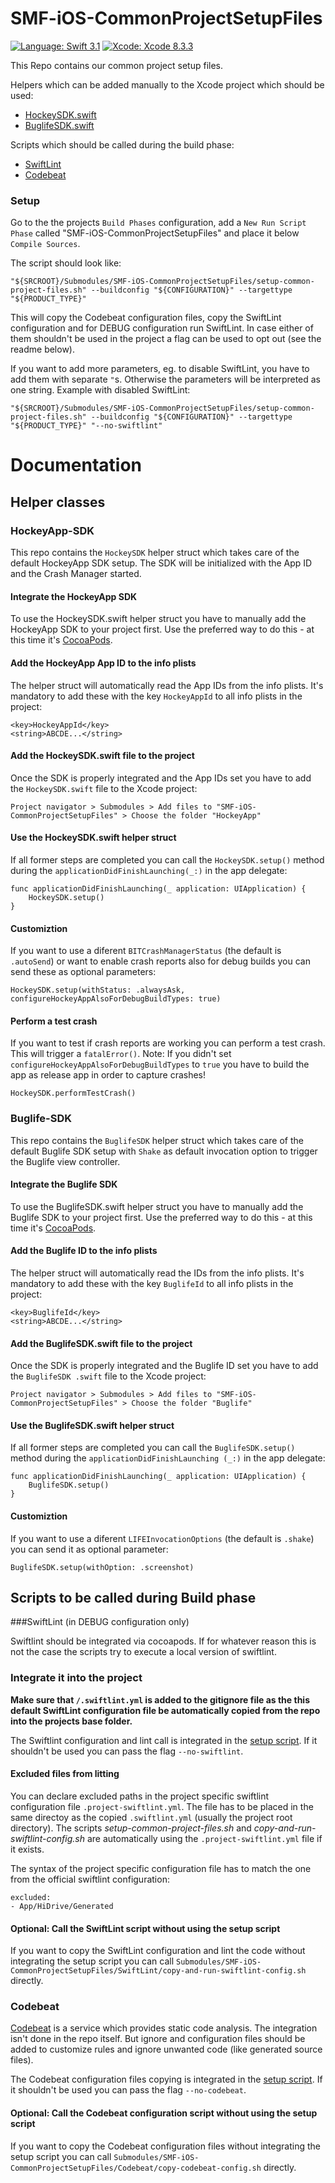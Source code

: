 # SMF-iOS-CommonProjectSetupFiles

[![Language: Swift 3.1](https://img.shields.io/badge/Swift-3.1-orange.svg)](https://swift.org)
[![Xcode: Xcode 8.3.3](https://img.shields.io/badge/Xcode-8.3.3-orange.svg)](https://swift.org)

This Repo contains our common project setup files.

Helpers which can be added manually to the Xcode project which should be used:

- [HockeySDK.swift](#hockeyapp-sdk)
- [BuglifeSDK.swift](#buglife-sdk)

Scripts which should be called during the build phase:

- [SwiftLint](#swiftlint)
- [Codebeat](#codebeat)

### Setup

Go to the the projects `Build Phases` configuration, add a `New Run Script Phase` called "SMF-iOS-CommonProjectSetupFiles" and place it below `Compile Sources`.

The script should look like:

```
"${SRCROOT}/Submodules/SMF-iOS-CommonProjectSetupFiles/setup-common-project-files.sh" --buildconfig "${CONFIGURATION}" --targettype "${PRODUCT_TYPE}"
```

This will copy the Codebeat configuration files, copy the SwiftLint configuration and for DEBUG configuration run SwiftLint. In case either of them shouldn't be used in the project a flag can be used to opt out (see the readme below).

If you want to add more parameters, eg. to disable SwiftLint, you have to add them with separate `"`s. Otherwise the parameters will be interpreted as one string. Example with disabled SwiftLint:

```
"${SRCROOT}/Submodules/SMF-iOS-CommonProjectSetupFiles/setup-common-project-files.sh" --buildconfig "${CONFIGURATION}" --targettype "${PRODUCT_TYPE}" "--no-swiftlint"
```

# Documentation

## Helper classes

### HockeyApp-SDK

This repo contains the `HockeySDK` helper struct which takes care of the default HockeyApp SDK setup. The SDK will be initialized with the App ID and the Crash Manager started.

#### Integrate the HockeyApp SDK
To use the HockeySDK.swift helper struct you have to manually add the HockeyApp SDK to your project first. Use the preferred way to do this - at this time it's [CocoaPods](https://cocoapods.org).

#### Add the HockeyApp App ID to the info plists
The helper struct will automatically read the App IDs from the info plists. It's mandatory to add these with the key `HockeyAppId` to all info plists in the project:

```
<key>HockeyAppId</key>
<string>ABCDE...</string>
```

#### Add the HockeySDK.swift file to the project

Once the SDK is properly integrated and the App IDs set you have to add the `HockeySDK.swift` file to the Xcode project:

```
Project navigator > Submodules > Add files to "SMF-iOS-CommonProjectSetupFiles" > Choose the folder "HockeyApp"
```

#### Use the HockeySDK.swift helper struct

If all former steps are completed you can call the `HockeySDK.setup()` method during the `applicationDidFinishLaunching(_:)` in the app delegate:

```
func applicationDidFinishLaunching(_ application: UIApplication) {
	HockeySDK.setup()
}
```

#### Customiztion

If you want to use a diferent `BITCrashManagerStatus` (the default is `.autoSend`) or want to enable crash reports also for debug builds you can send these as optional parameters:

```
HockeySDK.setup(withStatus: .alwaysAsk, configureHockeyAppAlsoForDebugBuildTypes: true)
```

#### Perform a test crash

If you want to test if crash reports are working you can perform a test crash. This will trigger a `fatalError()`. Note: If you didn't set `configureHockeyAppAlsoForDebugBuildTypes` to `true` you have to build the app as release app in order to capture crashes!

```
HockeySDK.performTestCrash()
```


### Buglife-SDK

This repo contains the `BuglifeSDK` helper struct which takes care of the default Buglife SDK setup with `Shake` as default invocation option to trigger the Buglife view controller.

#### Integrate the Buglife SDK
To use the BuglifeSDK.swift helper struct you have to manually add the Buglife SDK to your project first. Use the preferred way to do this - at this time it's [CocoaPods](https://cocoapods.org).

#### Add the Buglife ID to the info plists
The helper struct will automatically read the IDs from the info plists. It's mandatory to add these with the key `BuglifeId` to all info plists in the project:

```
<key>BuglifeId</key>
<string>ABCDE...</string>
```

#### Add the BuglifeSDK.swift file to the project

Once the SDK is properly integrated and the Buglife ID set you have to add the `BuglifeSDK .swift` file to the Xcode project:

```
Project navigator > Submodules > Add files to "SMF-iOS-CommonProjectSetupFiles" > Choose the folder "Buglife"
```

#### Use the BuglifeSDK.swift helper struct

If all former steps are completed you can call the `BuglifeSDK.setup()` method during the `applicationDidFinishLaunching (_:)` in the app delegate:

```
func applicationDidFinishLaunching(_ application: UIApplication) {
	BuglifeSDK.setup()
}
```

#### Customiztion

If you want to use a diferent `LIFEInvocationOptions` (the default is `.shake`) you can send it as optional parameter:

```
BuglifeSDK.setup(withOption: .screenshot)
```

## Scripts to be called during Build phase

###SwiftLint (in DEBUG configuration only)

Swiftlint should be integrated via cocoapods.
If for whatever reason this is not the case the scripts try to execute a local version of swiftlint.

### Integrate it into the project

**Make sure that `/.swiftlint.yml` is added to the gitignore file as the this default SwiftLint configuration file be automatically copied from the repo into the projects base folder.**

The Swiftlint configuration and lint call is integrated in the [setup script](#setup). If it shouldn't be used you can pass the flag `--no-swiftlint`.

#### Excluded files from litting

You can declare excluded paths in the project specific swiftlint configuration file `.project-swiftlint.yml`. The file has to be placed in the same directoy as the copied `.swiftlint.yml` (usually the project root directory). The scripts *setup-common-project-files.sh* and *copy-and-run-swiftlint-config.sh* are automatically using the `.project-swiftlint.yml` file if it exists.

The syntax of the project specific configuration file has to match the one from the official swiftlint configuration:

```
excluded:
- App/HiDrive/Generated
```

#### Optional: Call the SwiftLint script without using the setup script
If you want to copy the SwiftLint configuration and lint the code without integrating the setup script you can call `Submodules/SMF-iOS-CommonProjectSetupFiles/SwiftLint/copy-and-run-swiftlint-config.sh` directly.

### Codebeat

[Codebeat](http://codebeat.co) is a service which provides static code analysis. The integration isn't done in the repo itself. But ignore and configuration files should be added to customize rules and ignore unwanted code (like generated source files).

The Codebeat configuration files copying is integrated in the [setup script](#setup). If it shouldn't be used you can pass the flag `--no-codebeat`.

#### Optional: Call the Codebeat configuration script without using the setup script
If you want to copy the Codebeat configuration files without integrating the setup script you can call `Submodules/SMF-iOS-CommonProjectSetupFiles/Codebeat/copy-codebeat-config.sh` directly.
